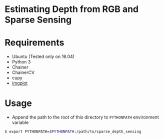 # Estimating Depth from RGB and Sparse Sensing

# Requirements
- Ubuntu (Tested only on 16.04)
- Python 3
- Chainer
- ChainerCV
- cupy
- [imgplot](https://github.com/musyoku/imgplot/)

# Usage
- Append the path to the root of this directory to `PYTHONPATH` environment variable

```bash
$ export PYTHONPATH=$PYTHONPATH:/path/to/sparse_depth_sensing
```

